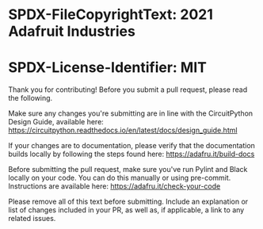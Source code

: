 # SPDX-FileCopyrightText: 2021 Adafruit Industries
#
# SPDX-License-Identifier: MIT

Thank you for contributing! Before you submit a pull request, please read the following.

Make sure any changes you're submitting are in line with the CircuitPython Design Guide, available here: https://circuitpython.readthedocs.io/en/latest/docs/design_guide.html

If your changes are to documentation, please verify that the documentation builds locally by following the steps found here: https://adafru.it/build-docs

Before submitting the pull request, make sure you've run Pylint and Black locally on your code. You can do this manually or using pre-commit. Instructions are available here: https://adafru.it/check-your-code

Please remove all of this text before submitting. Include an explanation or list of changes included in your PR, as well as, if applicable, a link to any related issues.

